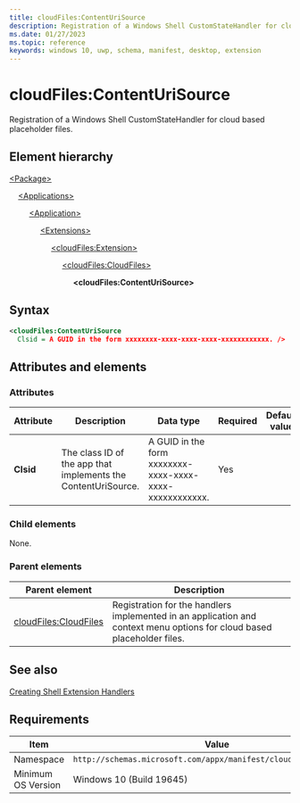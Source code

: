```yaml
---
title: cloudFiles:ContentUriSource
description: Registration of a Windows Shell CustomStateHandler for cloud based placeholder files. (cloudFiles:ContentUriSource)
ms.date: 01/27/2023
ms.topic: reference
keywords: windows 10, uwp, schema, manifest, desktop, extension 
---
```


# cloudFiles:ContentUriSource

Registration of a Windows Shell CustomStateHandler for cloud based placeholder files.

## Element hierarchy

[\<Package\>](element-package.md)

&nbsp;&nbsp;&nbsp;&nbsp;[\<Applications\>](element-applications.md)

&nbsp;&nbsp;&nbsp;&nbsp; &nbsp;&nbsp;&nbsp;&nbsp;[\<Application\>](element-application.md)

&nbsp;&nbsp;&nbsp;&nbsp; &nbsp;&nbsp;&nbsp;&nbsp; &nbsp;&nbsp;&nbsp;&nbsp;[\<Extensions\>](element-1-extensions.md)

&nbsp;&nbsp;&nbsp;&nbsp; &nbsp;&nbsp;&nbsp;&nbsp; &nbsp;&nbsp;&nbsp;&nbsp; &nbsp;&nbsp;&nbsp;&nbsp;[\<cloudFiles:Extension\>](element-cloudfiles-extension.md)

&nbsp;&nbsp;&nbsp;&nbsp; &nbsp;&nbsp;&nbsp;&nbsp; &nbsp;&nbsp;&nbsp;&nbsp; &nbsp;&nbsp;&nbsp;&nbsp; &nbsp;&nbsp;&nbsp;&nbsp;[\<cloudFiles:CloudFiles\>](element-cloudfiles-cloudfiles.md)

&nbsp;&nbsp;&nbsp;&nbsp; &nbsp;&nbsp;&nbsp;&nbsp; &nbsp;&nbsp;&nbsp;&nbsp; &nbsp;&nbsp;&nbsp;&nbsp; &nbsp;&nbsp;&nbsp;&nbsp; &nbsp;&nbsp;&nbsp;&nbsp;**\<cloudFiles:ContentUriSource\>**

## Syntax

```xml
<cloudFiles:ContentUriSource
  Clsid = A GUID in the form xxxxxxxx-xxxx-xxxx-xxxx-xxxxxxxxxxxx. />
```

## Attributes and elements

### Attributes

| Attribute | Description | Data type | Required | Default value |
|-|-|-|-|-|
| **Clsid** | The class ID of the app that implements the ContentUriSource. | A GUID in the form xxxxxxxx-xxxx-xxxx-xxxx-xxxxxxxxxxxx. | Yes |  |

### Child elements

None.

### Parent elements

| Parent element | Description |
|-|-|
| [cloudFiles:CloudFiles](element-cloudfiles-cloudfiles.md) | Registration for the handlers implemented in an application and context menu options for cloud based placeholder files. |

## See also

[Creating Shell Extension Handlers](/windows/win32/shell/handlers)

## Requirements

| Item  | Value  |
|--|--|
| Namespace | `http://schemas.microsoft.com/appx/manifest/cloudfiles/windows10` |
| Minimum OS Version | Windows 10 (Build 19645) |
